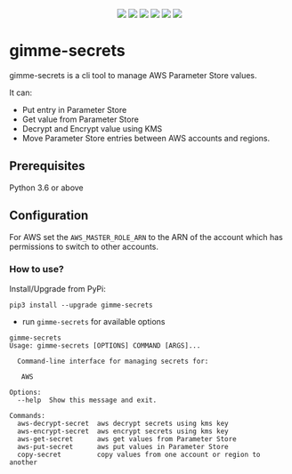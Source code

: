 <p align="center">
    <a href="https://www.apache.org/licenses/LICENSE-2.0" alt="GitHub tag">
        <img src="https://img.shields.io/github/license/tomarv2/terraform-azure-role-assignment" /></a>
    <a href="https://github.com/tomarv2/terraform-azure-role-assignment/tags" alt="GitHub tag">
        <img src="https://img.shields.io/github/v/tag/tomarv2/terraform-azure-role-assignment" /></a>
    <a href="https://github.com/tomarv2/terraform-azure-role-assignment/pulse" alt="Activity">
        <img src="https://img.shields.io/github/commit-activity/m/tomarv2/terraform-azure-role-assignment" /></a>
    <a href="https://stackoverflow.com/users/6679867/tomarv2" alt="Stack Exchange reputation">
        <img src="https://img.shields.io/stackexchange/stackoverflow/r/6679867"></a>
    <a href="https://discord.gg/XH975bzN" alt="chat on Discord">
        <img src="https://img.shields.io/discord/813961944443912223?logo=discord"></a>
    <a href="https://twitter.com/intent/follow?screen_name=varuntomar2019" alt="follow on Twitter">
        <img src="https://img.shields.io/twitter/follow/varuntomar2019?style=social&logo=twitter"></a>
</p>

# gimme-secrets

gimme-secrets is a cli tool to manage AWS Parameter Store values.

It can:
- Put entry in Parameter Store
- Get value from Parameter Store
- Decrypt and Encrypt value using KMS
- Move Parameter Store entries between AWS accounts and regions.


## Prerequisites
Python 3.6 or above

## Configuration

For AWS set the `AWS_MASTER_ROLE_ARN` to the ARN of the account which has permissions to switch to other accounts.


### How to use?

Install/Upgrade from PyPi:

`pip3 install --upgrade gimme-secrets`

- run `gimme-secrets` for available options

```
gimme-secrets
Usage: gimme-secrets [OPTIONS] COMMAND [ARGS]...

  Command-line interface for managing secrets for:

   AWS

Options:
  --help  Show this message and exit.

Commands:
  aws-decrypt-secret  aws decrypt secrets using kms key
  aws-encrypt-secret  aws encrypt secrets using kms key
  aws-get-secret      aws get values from Parameter Store
  aws-put-secret      aws put values in Parameter Store
  copy-secret         copy values from one account or region to another

```
